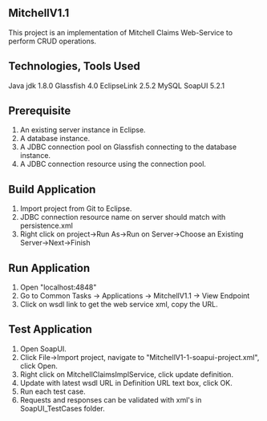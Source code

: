 MitchellV1.1
------------

This project is an implementation of Mitchell Claims Web-Service to perform CRUD operations. 

Technologies, Tools Used
-----------------
Java jdk 1.8.0
Glassfish 4.0
EclipseLink 2.5.2
MySQL
SoapUI 5.2.1

Prerequisite
------------
1. An existing server instance in Eclipse.
2. A database instance.
3. A JDBC connection pool on Glassfish connecting to the database instance.
4. A JDBC connection resource using the connection pool. 

Build Application
-----------------
1. Import project from Git to Eclipse. 
2. JDBC connection resource name on server should match with persistence.xml <jta-data-source>
3. Right click on project->Run As->Run on Server->Choose an Existing Server->Next->Finish


Run Application
---------------
1. Open "localhost:4848" 
2. Go to Common Tasks -> Applications -> MitchellV1.1 -> View Endpoint
3. Click on wsdl link to get the web service xml, copy the URL.

Test Application
----------------
1. Open SoapUI.
2. Click File->Import project, navigate to "MitchellV1-1-soapui-project.xml", click Open.
3. Right click on MitchellClaimsImplService, click update definition.
4. Update with latest wsdl URL in Definition URL text box, click OK.
5. Run each test case. 
6. Requests and responses can be validated with xml's in SoapUI_TestCases folder.

